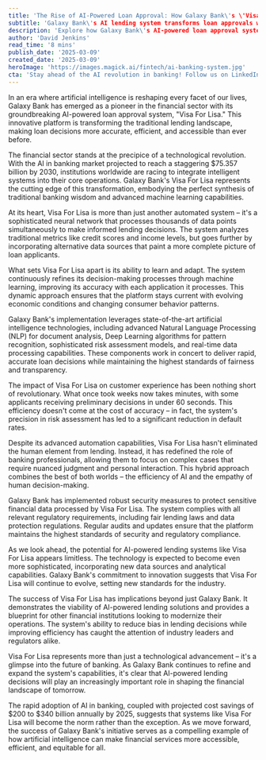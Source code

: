 ```yaml
---
title: 'The Rise of AI-Powered Loan Approval: How Galaxy Bank\'s \'Visa For Lisa\' is Revolutionizing Financial Decision-Making'
subtitle: 'Galaxy Bank\'s AI lending system transforms loan approvals with cutting-edge technology'
description: 'Explore how Galaxy Bank\'s AI-powered loan approval system, \"Visa For Lisa,\" is transforming traditional lending with sophisticated machine learning capabilities. Discover how it processes thousands of data points for faster, more accurate decisions while maintaining human oversight and regulatory compliance.'
author: 'David Jenkins'
read_time: '8 mins'
publish_date: '2025-03-09'
created_date: '2025-03-09'
heroImage: 'https://images.magick.ai/fintech/ai-banking-system.jpg'
cta: 'Stay ahead of the AI revolution in banking! Follow us on LinkedIn for the latest updates on groundbreaking financial technologies and industry insights.'
---
```


In an era where artificial intelligence is reshaping every facet of our lives, Galaxy Bank has emerged as a pioneer in the financial sector with its groundbreaking AI-powered loan approval system, "Visa For Lisa." This innovative platform is transforming the traditional lending landscape, making loan decisions more accurate, efficient, and accessible than ever before.

The financial sector stands at the precipice of a technological revolution. With the AI in banking market projected to reach a staggering $75.357 billion by 2030, institutions worldwide are racing to integrate intelligent systems into their core operations. Galaxy Bank's Visa For Lisa represents the cutting edge of this transformation, embodying the perfect synthesis of traditional banking wisdom and advanced machine learning capabilities.

At its heart, Visa For Lisa is more than just another automated system – it's a sophisticated neural network that processes thousands of data points simultaneously to make informed lending decisions. The system analyzes traditional metrics like credit scores and income levels, but goes further by incorporating alternative data sources that paint a more complete picture of loan applicants.

What sets Visa For Lisa apart is its ability to learn and adapt. The system continuously refines its decision-making processes through machine learning, improving its accuracy with each application it processes. This dynamic approach ensures that the platform stays current with evolving economic conditions and changing consumer behavior patterns.

Galaxy Bank's implementation leverages state-of-the-art artificial intelligence technologies, including advanced Natural Language Processing (NLP) for document analysis, Deep Learning algorithms for pattern recognition, sophisticated risk assessment models, and real-time data processing capabilities. These components work in concert to deliver rapid, accurate loan decisions while maintaining the highest standards of fairness and transparency.

The impact of Visa For Lisa on customer experience has been nothing short of revolutionary. What once took weeks now takes minutes, with some applicants receiving preliminary decisions in under 60 seconds. This efficiency doesn't come at the cost of accuracy – in fact, the system's precision in risk assessment has led to a significant reduction in default rates.

Despite its advanced automation capabilities, Visa For Lisa hasn't eliminated the human element from lending. Instead, it has redefined the role of banking professionals, allowing them to focus on complex cases that require nuanced judgment and personal interaction. This hybrid approach combines the best of both worlds – the efficiency of AI and the empathy of human decision-making.

Galaxy Bank has implemented robust security measures to protect sensitive financial data processed by Visa For Lisa. The system complies with all relevant regulatory requirements, including fair lending laws and data protection regulations. Regular audits and updates ensure that the platform maintains the highest standards of security and regulatory compliance.

As we look ahead, the potential for AI-powered lending systems like Visa For Lisa appears limitless. The technology is expected to become even more sophisticated, incorporating new data sources and analytical capabilities. Galaxy Bank's commitment to innovation suggests that Visa For Lisa will continue to evolve, setting new standards for the industry.

The success of Visa For Lisa has implications beyond just Galaxy Bank. It demonstrates the viability of AI-powered lending solutions and provides a blueprint for other financial institutions looking to modernize their operations. The system's ability to reduce bias in lending decisions while improving efficiency has caught the attention of industry leaders and regulators alike.

Visa For Lisa represents more than just a technological advancement – it's a glimpse into the future of banking. As Galaxy Bank continues to refine and expand the system's capabilities, it's clear that AI-powered lending decisions will play an increasingly important role in shaping the financial landscape of tomorrow.

The rapid adoption of AI in banking, coupled with projected cost savings of $200 to $340 billion annually by 2025, suggests that systems like Visa For Lisa will become the norm rather than the exception. As we move forward, the success of Galaxy Bank's initiative serves as a compelling example of how artificial intelligence can make financial services more accessible, efficient, and equitable for all.